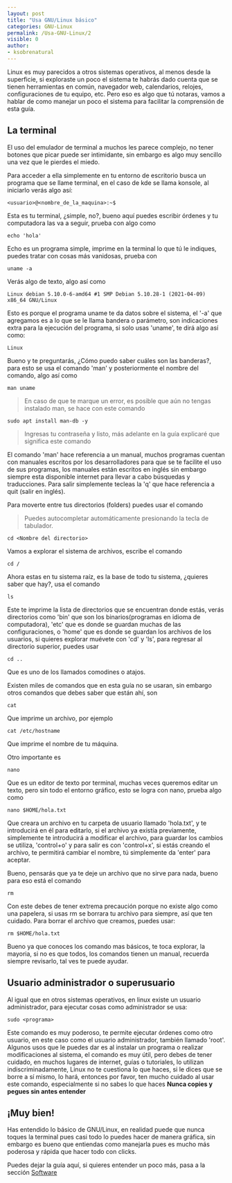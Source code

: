 ```yaml
---
layout: post
title: "Usa GNU/Linux básico"
categories: GNU-Linux
permalink: /Usa-GNU-Linux/2
visible: 0
author:
- ksobrenatural
---
```

Linux es muy parecidos a otros sistemas operativos, al menos desde la superficie, si exploraste un poco el sistema te habrás dado cuenta que se tienen herramientas en común, navegador web, calendarios, relojes, configuraciones de tu equipo, etc. Pero eso es algo que tú notaras, vamos a hablar de como manejar un poco el sistema para facilitar la comprensión de esta guía.

## La terminal

El uso del emulador de terminal a muchos les parece complejo, no tener botones que picar puede ser intimidante, sin embargo es algo muy sencillo una vez que le pierdes el miedo.

Para acceder a ella simplemente en tu entorno de escritorio busca un programa que se llame terminal, en el caso de kde se llama konsole, al iniciarlo verás algo así: 

    <usuario>@<nombre_de_la_maquina>:~$

Esta es tu terminal, ¿simple, no?, bueno aquí puedes escribir órdenes y tu computadora las va a seguir, prueba con algo como 

    echo 'hola'

Echo es un programa simple, imprime en la terminal lo que tú le indiques, puedes tratar con cosas más vanidosas, prueba con 

    uname -a

Verás algo de texto, algo así como 

    Linux debian 5.10.0-6-amd64 #1 SMP Debian 5.10.28-1 (2021-04-09) x86_64 GNU/Linux

Esto es porque el programa uname te da datos sobre el sistema, el '-a' que agregamos es a lo que se le llama bandera o parámetro, son indicaciones extra para la ejecución del programa, si solo usas 'uname', te dirá algo así como:

    Linux

Bueno y te preguntarás, ¿Cómo puedo saber cuáles son las banderas?, para esto se usa el comando 'man' y posteriormente el nombre del comando, algo así como

    man uname


>En caso de que te marque un error, es posible que aún no tengas instalado man, se hace con este comando

    sudo apt install man-db -y

>Ingresas tu contraseña y listo, más adelante en la guía explicaré que significa este comando

El comando 'man' hace referencia a un manual, muchos programas cuentan con manuales escritos por los desarrolladores para que se te facilite el uso de sus programas, los manuales están escritos en inglés sin embargo siempre esta disponible internet para llevar a cabo búsquedas y traducciones. Para salir simplemente tecleas la 'q' que hace referencia a quit (salir en inglés).

Para moverte entre tus directorios (folders) puedes usar el comando 

> Puedes autocompletar automáticamente presionando la tecla de tabulador.

    cd <Nombre del directorio>

Vamos a explorar el sistema de archivos, escribe el comando

    cd /

Ahora estas en tu sistema raíz, es la base de todo tu sistema, ¿quieres saber que hay?, usa el comando

    ls

Este te imprime la lista de directorios que se encuentran donde estás, verás directorios como 'bin' que son los binarios(programas en idioma de computadora), 'etc' que es donde se guardan muchas de las configuraciones, o 'home' que es donde se guardan los archivos de los usuarios, si quieres explorar muévete con 'cd' y 'ls', para regresar al directorio superior, puedes usar

    cd ..

Que es uno de los llamados comodines o atajos.

Existen miles de comandos que en esta guía no se usaran, sin embargo otros comandos que debes saber que están ahí, son 

    cat

Que imprime un archivo, por ejemplo 

    cat /etc/hostname

Que imprime el nombre de tu máquina.

Otro importante es

    nano

Que es un editor de texto por terminal, muchas veces queremos editar un texto, pero sin todo el entorno gráfico, esto se logra con nano, prueba algo como

    nano $HOME/hola.txt

Que creara un archivo en tu carpeta de usuario llamado 'hola.txt', y te introducirá en él para editarlo, si el archivo ya existía previamente, simplemente te introducirá a modificar el archivo, para guardar los cambios se utiliza, 'control+o' y para salir es con 'control+x', si estás creando el archivo, te permitirá cambiar el nombre, tú simplemente da 'enter' para aceptar.

Bueno, pensarás que ya te deje un archivo que no sirve para nada, bueno para eso está el comando

    rm

Con este debes de tener extrema precaución porque no existe algo como una papelera, si usas rm se borrara tu archivo para siempre, así que ten cuidado. Para borrar el archivo que creamos, puedes usar:

    rm $HOME/hola.txt

Bueno ya que conoces los comando mas básicos, te toca explorar, la mayoria, si no es que todos, los comandos tienen un manual, recuerda siempre revisarlo, tal ves te puede ayudar.

## Usuario administrador o superusuario

Al igual que en otros sistemas operativos, en linux existe un usuario administrador, para ejecutar cosas como administrador se usa:

    sudo <programa>

Este comando es muy poderoso, te permite ejecutar órdenes como otro usuario, en este caso como el usuario administrador, también llamado 'root'. Algunos usos que le puedes dar es al instalar un programa o realizar modificaciones al sistema, el comando es muy útil, pero debes de tener cuidado, en muchos lugares de internet, guías o tutoriales, lo utilizan indiscriminadamente, Linux no te cuestiona lo que haces, si le dices que se borre a sí mismo, lo hará, entonces por favor, ten mucho cuidado al usar este comando, especialmente si no sabes lo que haces **Nunca copies y pegues sin antes entender**

## ¡Muy bien!

Has entendido lo básico de GNU/Linux, en realidad puede que nunca toques la terminal pues casi todo lo puedes hacer de manera gráfica, sin embargo es bueno que entiendas como manejarla pues es mucho más poderosa y rápida que hacer todo con clicks.

Puedes dejar la guía aquí, si quieres entender un poco más, pasa a la sección [Software]({{site.baseurl}}/Usa-GNU-Linux/3)